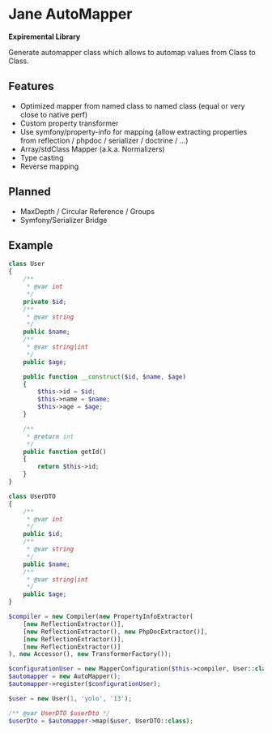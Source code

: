 # Jane AutoMapper

**Expiremental Library**

Generate automapper class which allows to automap values from Class to Class. 

## Features

 * Optimized mapper from named class to named class (equal or very close to native perf)
 * Custom property transformer
 * Use symfony/property-info for mapping (allow extracting properties from reflection / phpdoc / serializer / doctrine / ...)
 * Array/stdClass Mapper (a.k.a. Normalizers)
 * Type casting
 * Reverse mapping

## Planned

 * MaxDepth / Circular Reference / Groups
 * Symfony/Serializer Bridge

## Example

```php
class User
{
    /**
     * @var int
     */
    private $id;
    /**
     * @var string
     */
    public $name;
    /**
     * @var string|int
     */
    public $age;

    public function __construct($id, $name, $age)
    {
        $this->id = $id;
        $this->name = $name;
        $this->age = $age;
    }

    /**
     * @return int
     */
    public function getId()
    {
        return $this->id;
    }
}

class UserDTO
{
    /**
     * @var int
     */
    public $id;
    /**
     * @var string
     */
    public $name;
    /**
     * @var string|int
     */
    public $age;
}

$compiler = new Compiler(new PropertyInfoExtractor(
    [new ReflectionExtractor()],
    [new ReflectionExtractor(), new PhpDocExtractor()],
    [new ReflectionExtractor()],
    [new ReflectionExtractor()]
), new Accessor(), new TransformerFactory());

$configurationUser = new MapperConfiguration($this->compiler, User::class, UserDTO::class);
$automapper = new AutoMapper();
$automapper->register($configurationUser);

$user = new User(1, 'yolo', '13');

/** @var UserDTO $userDto */
$userDto = $automapper->map($user, UserDTO::class);

```
